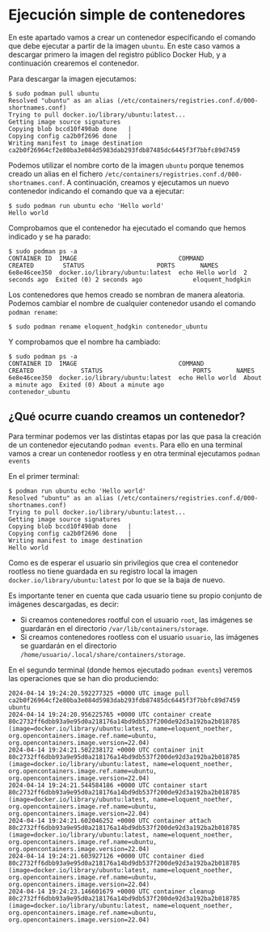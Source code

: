# Ejecución simple de contenedores

En este apartado vamos a crear un contenedor especificando el comando que debe ejecutar a partir de la imagen `ubuntu`.
En este caso vamos a descargar primero la imagen del registro público Docker Hub, y a continuación crearemos el contenedor.

Para descargar la imagen ejecutamos:

```
$ sudo podman pull ubuntu
Resolved "ubuntu" as an alias (/etc/containers/registries.conf.d/000-shortnames.conf)
Trying to pull docker.io/library/ubuntu:latest...
Getting image source signatures
Copying blob bccd10f490ab done   | 
Copying config ca2b0f2696 done   | 
Writing manifest to image destination
ca2b0f26964cf2e80ba3e084d5983dab293fdb87485dc6445f3f7bbfc89d7459
```

Podemos utilizar el nombre corto de la imagen `ubuntu` porque tenemos creado un alias en el fichero `/etc/containers/registries.conf.d/000-shortnames.conf`. A continuación, creamos y ejecutamos un nuevo contenedor indicando el comando que va a ejecutar:

```
$ sudo podman run ubuntu echo 'Hello world'
Hello world
```

Comprobamos que el contenedor ha ejecutado el comando que hemos indicado y se ha parado:

```
$ sudo podman ps -a
CONTAINER ID  IMAGE                            COMMAND           CREATED        STATUS                    PORTS       NAMES
6e8e46cee350  docker.io/library/ubuntu:latest  echo Hello world  2 seconds ago  Exited (0) 2 seconds ago              eloquent_hodgkin
```

Los contenedores que hemos creado se nombran de manera aleatoria. Podemos cambiar el nombre de cualquier contenedor usando el comando `podman rename`:

```
$ sudo podman rename eloquent_hodgkin contenedor_ubuntu
```

Y comprobamos que el nombre ha cambiado:

```
$ sudo podman ps -a
CONTAINER ID  IMAGE                            COMMAND           CREATED             STATUS                         PORTS       NAMES
6e8e46cee350  docker.io/library/ubuntu:latest  echo Hello world  About a minute ago  Exited (0) About a minute ago              contenedor_ubuntu
```

## ¿Qué ocurre cuando creamos un contenedor?

Para terminar podemos ver las distintas etapas por las que pasa la creación de un contenedor ejecutando `podman events`. Para ello en una terminal vamos a crear un contenedor rootless y en otra terminal ejecutamos `podman events`

En el primer terminal:

```
$ podman run ubuntu echo 'Hello world' 
Resolved "ubuntu" as an alias (/etc/containers/registries.conf.d/000-shortnames.conf)
Trying to pull docker.io/library/ubuntu:latest...
Getting image source signatures
Copying blob bccd10f490ab done   | 
Copying config ca2b0f2696 done   | 
Writing manifest to image destination
Hello world
```

Como es de esperar el usuario sin privilegios que crea el contenedor rootless no tiene guardada en su registro local la imagen `docker.io/library/ubuntu:latest` por lo que se la baja de nuevo.

Es importante tener en cuenta que cada usuario tiene su propio conjunto de imágenes descargadas, es decir:

* Si creamos contenedores rootful con el usuario `root`, las imágenes se guardarán en el directorio `/var/lib/containers/storage`.
* Si creamos contenedores rootless con el usuario `usuario`, las imágenes se guardarán en el directorio `/home/usuario/.local/share/containers/storage`.

En el segundo terminal (donde hemos ejecutado `podman events`) veremos las operaciones que se han dio produciendo:

```
2024-04-14 19:24:20.592277325 +0000 UTC image pull ca2b0f26964cf2e80ba3e084d5983dab293fdb87485dc6445f3f7bbfc89d7459 ubuntu
2024-04-14 19:24:20.956225765 +0000 UTC container create 80c2732ff6dbb93a9e95d0a218176a14bd9db537f200de92d3a192ba2b018785 (image=docker.io/library/ubuntu:latest, name=eloquent_noether, org.opencontainers.image.ref.name=ubuntu, org.opencontainers.image.version=22.04)
2024-04-14 19:24:21.502238172 +0000 UTC container init 80c2732ff6dbb93a9e95d0a218176a14bd9db537f200de92d3a192ba2b018785 (image=docker.io/library/ubuntu:latest, name=eloquent_noether, org.opencontainers.image.ref.name=ubuntu, org.opencontainers.image.version=22.04)
2024-04-14 19:24:21.544584186 +0000 UTC container start 80c2732ff6dbb93a9e95d0a218176a14bd9db537f200de92d3a192ba2b018785 (image=docker.io/library/ubuntu:latest, name=eloquent_noether, org.opencontainers.image.ref.name=ubuntu, org.opencontainers.image.version=22.04)
2024-04-14 19:24:21.602046252 +0000 UTC container attach 80c2732ff6dbb93a9e95d0a218176a14bd9db537f200de92d3a192ba2b018785 (image=docker.io/library/ubuntu:latest, name=eloquent_noether, org.opencontainers.image.ref.name=ubuntu, org.opencontainers.image.version=22.04)
2024-04-14 19:24:21.603927126 +0000 UTC container died 80c2732ff6dbb93a9e95d0a218176a14bd9db537f200de92d3a192ba2b018785 (image=docker.io/library/ubuntu:latest, name=eloquent_noether, org.opencontainers.image.ref.name=ubuntu, org.opencontainers.image.version=22.04)
2024-04-14 19:24:23.146601679 +0000 UTC container cleanup 80c2732ff6dbb93a9e95d0a218176a14bd9db537f200de92d3a192ba2b018785 (image=docker.io/library/ubuntu:latest, name=eloquent_noether, org.opencontainers.image.ref.name=ubuntu, org.opencontainers.image.version=22.04)
```